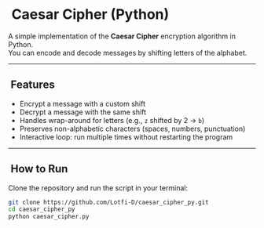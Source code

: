 # ​ Caesar Cipher (Python)

A simple implementation of the **Caesar Cipher** encryption algorithm in Python.  
You can encode and decode messages by shifting letters of the alphabet.

---

## ​ Features
- Encrypt a message with a custom shift
- Decrypt a message with the same shift
- Handles wrap-around for letters (e.g., `z` shifted by 2 → `b`)
- Preserves non-alphabetic characters (spaces, numbers, punctuation)
- Interactive loop: run multiple times without restarting the program

---

## ​​ How to Run
Clone the repository and run the script in your terminal:

```bash
git clone https://github.com/Lotfi-D/caesar_cipher_py.git
cd caesar_cipher_py
python caesar_cipher.py
